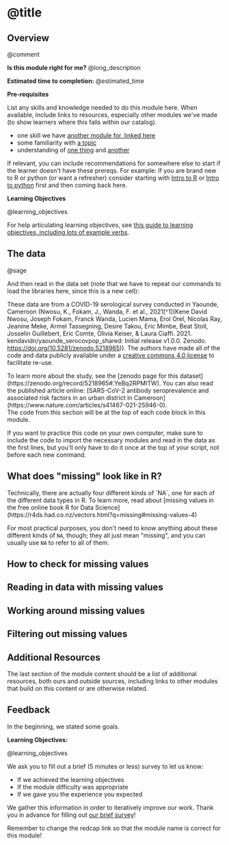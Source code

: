<!--

author:   Rose Hartman
email:    hartmanr1@chop.edu
version:  0.0.1
module_template_version: 2.0.0
language: en
narrator: UK English Female
title: Missing Values in R
comment:  A practical demonstration of how missing values show up in R and how to deal with them. Note that this module does **not** cover statistical approaches for handling missing data like imputation, but instead focuses on the code you need to work with and replace missing values in R.
long_description: Beginning introduction of how missing data is handled in R, what is NA, how to work with missing data values (in a very basic sense), typical default behavior, etc. For example, `remove_na()`, `replace_na()`, `fill()`, are missing values causing your error?, `na.rm=TRUE/FALSE`, other similar v concrete applicable stuff. Not covered: Imputation, assessing the impact of missing data on your analyses (in terms of validity, stats, etc), considering possible relatedness of missing data, etc.
estimated_time: 45 min

@learning_objectives  

After completion of this module, learners will be able to:

- identify key elements
- create a product
- do a task
- articulate the rationale for something

@end

link:  https://chop-dbhi-arcus-education-website-assets.s3.amazonaws.com/css/styles.css

script: https://kit.fontawesome.com/83b2343bd4.js
script: https://sagecell.sagemath.org/static/embedded_sagecell.js

@sage
<script input="hidden">
// Make *any* div with class 'r' a Sage cell
sagecell.makeSagecell({inputLocation: 'div.r',
                      evalButtonText: 'Run R',
                      languages: ["r"],
                      hide: ['fullScreen', 'permalink'],
                      });
// Make *any* div with class 'r_run' a Sage cell
sagecell.makeSagecell({inputLocation: 'div.r_run',
                      evalButtonText: 'Run R',
                      languages: ["r"],
                      hide: ['fullScreen', 'permalink'],
                      autoeval: 'true'
                      });
// Make *any* div with class 'r_data_init' a Sage cell
sagecell.makeSagecell({inputLocation: 'div.r_data_init',
                      evalButtonText: 'Run R',
                      languages: ["r"],
                      editor: 'codemirror-readonly',
                      hide: ['fullScreen', 'permalink','output','evalButton'],
                      autoeval: 'true',
                      linked: 'true',
                      linkKey: "data"
                      });       
// Make *any* div with class 'r_data' a Sage cell
sagecell.makeSagecell({inputLocation: 'div.r_data',
                      evalButtonText: 'Run R',
                      languages: ["r"],
                      hide: ['fullScreen', 'permalink'],
                      autoeval: 'false',
                      linked: 'true',
                      linkKey: "data"
                      });
</script>
@end
-->

# @title

<div class = "overview">

## Overview
@comment

**Is this module right for me?** @long_description

**Estimated time to completion:** @estimated_time

**Pre-requisites**

List any skills and knowledge needed to do this module here. When available, include links to resources, especially other modules we've made (to show learners where this falls within our catalog).

* one skill we have [another module for, linked here](https://education.arcus.chop.edu)
* some familiarity with [a topic](https://education.arcus.chop.edu)
* understanding of [one thing](https://education.arcus.chop.edu) and [another](https://education.arcus.chop.edu)

If relevant, you can include recommendations for somewhere else to start if the learner doesn't have these prereqs. For example: If you are brand new to R or python (or want a refresher) consider starting with [Intro to R](link) or [Intro to python](link) first and then coming back here.

**Learning Objectives**

@learning_objectives

For help articulating learning objectives, see [this guide to learning objectives, including lots of example verbs](https://cft.vanderbilt.edu/guides-sub-pages/blooms-taxonomy/).

</div>

## The data
@sage

And then read in the data set (note that we have to repeat our commands to load the libraries here, since this is a new cell):

<div class="r">
<lia-keep>
<script type="text/x-sage">
install.packages("readr")
library(readr)

covid_data <- read_csv("https://raw.githubusercontent.com/kendavidn/yaounde_serocovpop_shared/v1.0.0/data/yaounde_covid_seroprev_dataset.csv")
summary(covid_data)
</script>
</lia-keep>
</div>

These data are from a COVID-19 serological survey conducted in Yaounde, Cameroon (Nwosu, K., Fokam, J., Wanda, F. et al., 2021[^1](Kene David Nwosu, Joseph Fokam, Franck Wanda, Lucien Mama, Erol Orel, Nicolas Ray, Jeanine Meke, Armel Tassegning, Desire Takou, Eric Mimbe, Beat Stoll, Josselin Guillebert, Eric Comte, Olivia Keiser, & Laura Ciaffi. 2021. kendavidn/yaounde\_serocovpop\_shared: Initial release v1.0.0. Zenodo. https://doi.org/10.5281/zenodo.5218965)). The authors have made all of the code and data publicly available under a [creative commons 4.0 license](https://creativecommons.org/licenses/by/4.0/legalcode) to facilitate re-use.


<div class="learnmore">
To learn more about the study, see the [zenodo page for this dataset](https://zenodo.org/record/5218965#.YeBq2RPMITW). You can also read the published article online: [SARS-CoV-2 antibody seroprevalence and associated risk factors in an urban district in Cameroon](https://www.nature.com/articles/s41467-021-25946-0).
</div>

<div class="important">
The code from this section will be at the top of each code block in this module.

If you want to practice this code on your own computer, make sure to include the code to import the necessary modules and read in the data as the first lines, but you'll only have to do it once at the top of your script, not before each new command.
</div>

## What does "missing" look like in R?


<div class = "learnmore">
Technically, there are actually four different kinds of `NA`, one for each of the different data types in R. To learn more, read about [missing values in the free online book R for Data Science](https://r4ds.had.co.nz/vectors.html?q=missing#missing-values-4)

For most practical purposes, you don't need to know anything about these different kinds of `NA`, though; they all just mean "missing", and you can usually use `NA` to refer to all of them.
</div>

## How to check for missing values

## Reading in data with missing values

## Working around missing values

## Filtering out missing values

## Additional Resources

The last section of the module content should be a list of additional resources, both ours and outside sources, including links to other modules that build on this content or are otherwise related.

## Feedback

In the beginning, we stated some goals.

**Learning Objectives:**

@learning_objectives

We ask you to fill out a brief (5 minutes or less) survey to let us know:

* If we achieved the learning objectives
* If the module difficulty was appropriate
* If we gave you the experience you expected

We gather this information in order to iteratively improve our work.  Thank you in advance for filling out [our brief survey](https://redcap.chop.edu/surveys/?s=KHTXCXJJ93&module_name=%22Missing+Values+in+R%22)!

Remember to change the redcap link so that the module name is correct for this module!
